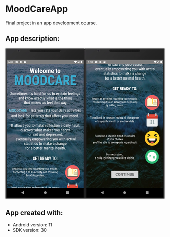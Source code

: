 # MoodCareApp


Final project in an app development course. <br />

## App description:
<img src = "AppPictures/entry page.png">

## App created with:
* Android version: 11
* SDK version: 30
